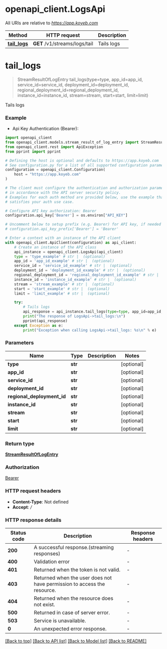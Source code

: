 # openapi_client.LogsApi

All URIs are relative to *https://app.koyeb.com*

Method | HTTP request | Description
------------- | ------------- | -------------
[**tail_logs**](LogsApi.md#tail_logs) | **GET** /v1/streams/logs/tail | Tails logs


# **tail_logs**
> StreamResultOfLogEntry tail_logs(type=type, app_id=app_id, service_id=service_id, deployment_id=deployment_id, regional_deployment_id=regional_deployment_id, instance_id=instance_id, stream=stream, start=start, limit=limit)

Tails logs

### Example

* Api Key Authentication (Bearer):

```python
import openapi_client
from openapi_client.models.stream_result_of_log_entry import StreamResultOfLogEntry
from openapi_client.rest import ApiException
from pprint import pprint

# Defining the host is optional and defaults to https://app.koyeb.com
# See configuration.py for a list of all supported configuration parameters.
configuration = openapi_client.Configuration(
    host = "https://app.koyeb.com"
)

# The client must configure the authentication and authorization parameters
# in accordance with the API server security policy.
# Examples for each auth method are provided below, use the example that
# satisfies your auth use case.

# Configure API key authorization: Bearer
configuration.api_key['Bearer'] = os.environ["API_KEY"]

# Uncomment below to setup prefix (e.g. Bearer) for API key, if needed
# configuration.api_key_prefix['Bearer'] = 'Bearer'

# Enter a context with an instance of the API client
with openapi_client.ApiClient(configuration) as api_client:
    # Create an instance of the API class
    api_instance = openapi_client.LogsApi(api_client)
    type = 'type_example' # str |  (optional)
    app_id = 'app_id_example' # str |  (optional)
    service_id = 'service_id_example' # str |  (optional)
    deployment_id = 'deployment_id_example' # str |  (optional)
    regional_deployment_id = 'regional_deployment_id_example' # str |  (optional)
    instance_id = 'instance_id_example' # str |  (optional)
    stream = 'stream_example' # str |  (optional)
    start = 'start_example' # str |  (optional)
    limit = 'limit_example' # str |  (optional)

    try:
        # Tails logs
        api_response = api_instance.tail_logs(type=type, app_id=app_id, service_id=service_id, deployment_id=deployment_id, regional_deployment_id=regional_deployment_id, instance_id=instance_id, stream=stream, start=start, limit=limit)
        print("The response of LogsApi->tail_logs:\n")
        pprint(api_response)
    except Exception as e:
        print("Exception when calling LogsApi->tail_logs: %s\n" % e)
```



### Parameters


Name | Type | Description  | Notes
------------- | ------------- | ------------- | -------------
 **type** | **str**|  | [optional] 
 **app_id** | **str**|  | [optional] 
 **service_id** | **str**|  | [optional] 
 **deployment_id** | **str**|  | [optional] 
 **regional_deployment_id** | **str**|  | [optional] 
 **instance_id** | **str**|  | [optional] 
 **stream** | **str**|  | [optional] 
 **start** | **str**|  | [optional] 
 **limit** | **str**|  | [optional] 

### Return type

[**StreamResultOfLogEntry**](StreamResultOfLogEntry.md)

### Authorization

[Bearer](../README.md#Bearer)

### HTTP request headers

 - **Content-Type**: Not defined
 - **Accept**: */*

### HTTP response details

| Status code | Description | Response headers |
|-------------|-------------|------------------|
**200** | A successful response.(streaming responses) |  -  |
**400** | Validation error |  -  |
**401** | Returned when the token is not valid. |  -  |
**403** | Returned when the user does not have permission to access the resource. |  -  |
**404** | Returned when the resource does not exist. |  -  |
**500** | Returned in case of server error. |  -  |
**503** | Service is unavailable. |  -  |
**0** | An unexpected error response. |  -  |

[[Back to top]](#) [[Back to API list]](../README.md#documentation-for-api-endpoints) [[Back to Model list]](../README.md#documentation-for-models) [[Back to README]](../README.md)

